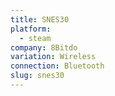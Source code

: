 ```yaml
---
title: SNES30
platform:
  - steam
company: 8Bitdo
variation: Wireless
connection: Bluetooth
slug: snes30
---
```

